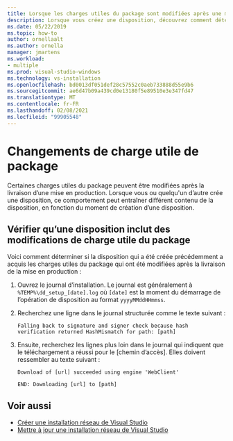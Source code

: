```yaml
---
title: Lorsque les charges utiles du package sont modifiées après une mise en production
description: Lorsque vous créez une disposition, découvrez comment déterminer si les charges utiles du package ont été modifiées après la livraison d’une mise en production.
ms.date: 05/22/2019
ms.topic: how-to
author: ornellaalt
ms.author: ornella
manager: jmartens
ms.workload:
- multiple
ms.prod: visual-studio-windows
ms.technology: vs-installation
ms.openlocfilehash: bd0013df051def28c57552c0aeb733888d55e9b6
ms.sourcegitcommit: ae6d47b09a439cd0e13180f5e89510e3e347fd47
ms.translationtype: MT
ms.contentlocale: fr-FR
ms.lasthandoff: 02/08/2021
ms.locfileid: "99905548"
---
```

# <a name="package-payload-changes"></a>Changements de charge utile de package

Certaines charges utiles du package peuvent être modifiées après la livraison d’une mise en production. Lorsque vous ou quelqu'un d’autre crée une disposition, ce comportement peut entraîner différent contenu de la disposition, en fonction du moment de création d’une disposition.

## <a name="verify-that-a-layout-includes-package-payload-changes"></a>Vérifier qu’une disposition inclut des modifications de charge utile du package

Voici comment déterminer si la disposition qui a été créée précédemment a acquis les charges utiles du package qui ont été modifiées après la livraison de la mise en production :

1. Ouvrez le journal d’installation. Le journal est généralement à `%TEMP%\dd_setup_[date].log` où `[date]` est la moment du démarrage de l’opération de disposition au format `yyyyMMddHHmmss`.

2. Recherchez une ligne dans le journal structurée comme le texte suivant :

    `Falling back to signature and signer check because hash verification returned HashMismatch for path: [path]`

3. Ensuite, recherchez les lignes plus loin dans le journal qui indiquent que le téléchargement a réussi pour le [chemin d’accès]. Elles doivent ressembler au texte suivant :

    `Download of [url] succeeded using engine 'WebClient'`

    `END: Downloading [url] to [path]`

## <a name="see-also"></a>Voir aussi

* [Créer une installation réseau de Visual Studio](create-a-network-installation-of-visual-studio.md)
* [Mettre à jour une installation réseau de Visual Studio](update-a-network-installation-of-visual-studio.md)
